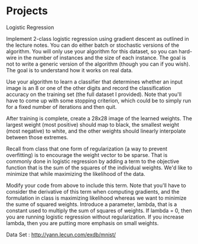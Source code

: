 # Projects

Logistic Regression

Implement 2-class logistic regression using gradient descent as outlined in the lecture notes. You can do either batch or stochastic versions of the algorithm. You will only use your algorithm for this dataset, so you can hard-wire in the number of instances and the size of each instance. The goal is not to write a generic version of the algorithm (though you can if you wish). The goal is to understand how it works on real data.

Use your algorithm to learn a classifier that determines whether an input image is an 8 or one of the other digits and record the classification accuracy on the training set (the full dataset I provided). Note that you'll have to come up with some stopping criterion, which could be to simply run for a fixed number of iterations and then quit.

After training is complete, create a 28x28 image of the learned weights. The largest weight (most positive) should map to black, the smallest weight (most negative) to white, and the other weights should linearly interpolate between those extremes.

Recall from class that one form of regularization (a way to prevent overfitting) is to encourage the weight vector to be sparse. That is commonly done in logistic regression by adding a term to the objective function that is the sum of the squares of the individual weights. We'd like to minimize that while maximizing the likelihood of the data.

Modify your code from above to include this term. Note that you'll have to consider the derivative of this term when computing gradients, and the formulation in class is maximizing likelihood whereas we want to minimize the sume of squared weights. Introduce a parameter, lambda, that is a constant used to multiply the sum of squares of weights. If lambda = 0, then you are running logistic regression without regularization. If you increase lambda, then you are putting more emphasis on small weights.


Data Set :
http://yann.lecun.com/exdb/mnist/

